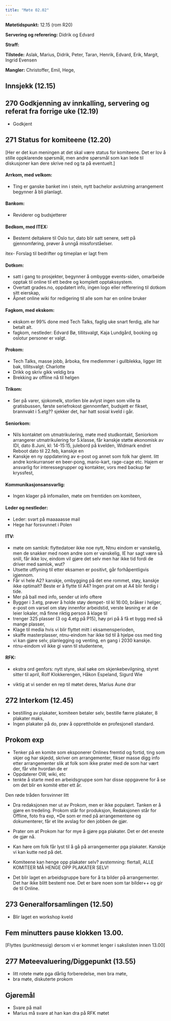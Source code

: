```yaml
---
title: "Møte 02.02"
---
```


**Møtetidspunkt:** 12.15 (rom R20)

**Servering og referering:** Didrik og Edvard

**Straff:**  

**Tilstede:** Aslak, Marius, Didrik, Peter, Taran, Henrik, Edvard, Erik, Margit, Ingrid Evensen

**Mangler:** Christoffer, Emil, Hege, 

## Innsjekk (12.15)

## 270 Godkjenning av innkalling, servering og referat fra forrige uke (12.19)
* Godkjent

## 271 Status for komiteene (12.20)
[Her er det kun meningen at det skal være status for komiteene. Det er lov å stille oppklarende spørsmål, men andre spørsmål som kan lede til diskusjoner kan dere skrive ned og ta på eventuelt.]

#### Arrkom, med velkom:
* Ting er ganske banket inn i stein, nytt bachelor avslutning arrangement begynner å bli planlagt.

#### Bankom: 
* Reviderer og budsjetterer

#### Bedkom, med ITEX:
* Bestemt deltakere til Oslo tur, dato blir satt senere, sett på gjennomføring, prøver å unngå missforståelser.

itex- Forslag til bedrifter og timeplan er lagt frem
#### Dotkom:
* satt i gang to prosjekter, begynner å ombygge events-siden, omarbeide opptak til online til ett bedre og komplett opptakssystem.
* Overtatt grades.no, oppdatert info, ingen logo eller refferering til dotkom sitt eierskap, 
* Åpnet online wiki for redigering til alle som har en online bruker


#### Fagkom, med ekskom:
* ekskom er 99% done med Tech Talks, faglig uke snart ferdig, alle har betalt alt.
* fagkom, nestleder: Edvard Bø, tillitsvalgt, Kaja Lundgård, booking og oslotur personer er valgt.

#### Prokom:  
* Tech Talks, masse jobb, årboka, fire medlemmer i gullblekka, ligger litt bak, tillitsvalgt: Charlotte
* Drikk og skriv gikk veldig bra 
* Brekking av offline nå til helgen

#### Trikom:  
* Ser på varer, sjokomelk, storlien ble avlyst ingen som ville ta gratisbussen, første seriefrokost gjennomført, budsjett er fikset, brannvakt i 5.etg?? sjekker det, har hatt sosial kveld i går.

#### Seniorkom: 
* Nils kontaktet om utmatrikulering, møte med studkontakt, Seniorkom arrangerer utmatrikulering for 5.klasse, får kanskje støtte økonomisk av IDI, dato 8.Juni, kl: 14-15:15, julebord på kvelden, Widmark endret Reboot dato til 22.feb, kanskje en 
* Kanskje en ny oppdatering av e-post og annet som folk har glemt. litt andre konkurranser en beer-pong, mario-kart, rage-cage etc. Hajem er ansvarlig for interessegrupper og kontakter, vors med backup før kryssfest, 

#### Kommunikasjonsansvarlig:
* Ingen klager på infomailen, møte om fremtiden om komiteen, 

#### Leder og nestleder: 
* Leder: svart på maaaaasse mail
* Hege har forsvunnet i Polen

#### ITV:
* møte om samlok: flyttedatoer ikke noe nytt, Ntnu eindom er vanskelig, men de snakker med noen andre som er vanskelig, IE har sagt være så snill, får ikke lov, eindom vil gjøre det selv men har ikke tid fordi de driver med samlok, wut?
* Utsette utflyning til etter eksamen er positivt, går forhåpentligvis igjennom. 
* Får vi hele A2? kanskje, ombygging på det ene rommet, støy, kanskje ikke optimalt? Beste er å flytte til A4? Ingen prat om at A4 blir ferdig i tide.
* Mer på ball med info, sender ut info oftere
* Bygger i 3.etg, prøver å holde støy dempet- til kl 16:00, bråker i helger, e-post om varsel om støy innenfor arbeidstid, verste løsning er at de leier lokaler,  må finne riktig person å klage til
* trenger 325 plasser (3 og 4.etg på P15), høy pri på å få et bygg med så mange plasser,
* Klage til media hvis vi blir flyttet mitt i eksamensperioden, 
* skaffe masterplasser, ntnu-eindom har ikke tid til å hjelpe oss med ting vi kan gjøre selv, planlegging og venting, en gang i 2030 kanskje. 
* ntnu-eindom vil ikke gi vann til studentene,  

#### RFK:
- ekstra ord genfors: nytt styre, skal søke om skjenkebevilgning, styret sitter til april, Rolf Klokkerengen, Håkon Espeland, Sigurd Wie

* viktig at vi sender en rep til møtet deres, Marius Aune drar

## 272 Interkom (12.45) 
* bestilling av plakater, komiteen betaler selv, bestille færre plakater, 8 plakater maks, 
* Ingen plakater på do, prøv å opprettholde en profesjonell standard.

## Prokom exp
* Tenker på en komite som eksponerer Onlines fremtid og fortid, ting som skjer og har skjedd, skriver om arrangementer, fikser masse digg info etter arrangementer slik at folk som ikke prater med de som har vært der, får vite hvordan de er
* Oppdaterer OW, wiki, etc
* tenkte å starte med en arbeidsgruppe som har disse oppgavene for å se om det blir en komité etter ett år. 

Den røde tråden forsvinner litt

* Dra redaksjonen mer ut av Prokom, men er ikke populært. Tanken er å gjøre en tredeling. Prokom står for produksjon, Redaksjonen står for Offline, foto fra exp, 
*De som er med på arrangementene og dokumenterer, får et lite avslag for den jobben de gjør. 
* Prater om at Prokom har for mye å gjøre pga plakater. Det er det eneste de gjør nå.
* Kan høre om folk får lyst til å gå på arrangementer pga plakater. Kanskje vi kan kutte ned på det. 
* Komiteene kan henge opp plakater selv? avstemning: flertall, ALLE KOMITEER MÅ HENGE OPP PLAKATER SELV!

* Det blir laget en arbeidsgruppe bare for å ta bilder på arrangementer. Det har ikke blitt bestemt noe. Det er bare noen som tar bilder++ og gir de til Online.

## 273 Generalforsamlingen (12.50)
* Blir laget en workshop kveld

## Fem minutters pause klokken 13.00.
[Flyttes (punktmessig) dersom vi er kommet lenger i sakslisten innen 13.00]

## 277 Møteevaluering/Diggepunkt (13.55)
* litt rotete møte pga dårlig forberedelse, men bra møte, 
* bra møte, diskuterte prokom


## Gjøremål
 - Svare på mail
 - Marius må svare at han kan dra på RFK møtet
